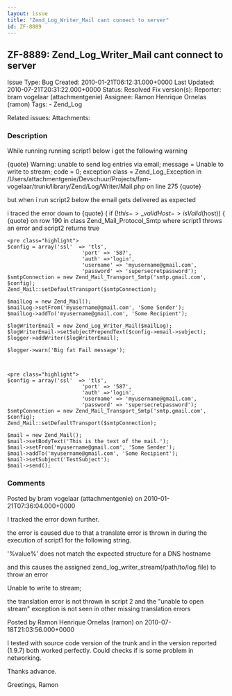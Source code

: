 ```yaml
---
layout: issue
title: "Zend_Log_Writer_Mail cant connect to server"
id: ZF-8889
---
```


ZF-8889: Zend\_Log\_Writer\_Mail cant connect to server
-------------------------------------------------------

 Issue Type: Bug Created: 2010-01-21T06:12:31.000+0000 Last Updated: 2010-07-21T20:31:22.000+0000 Status: Resolved Fix version(s): 
 Reporter:  bram vogelaar (attachmentgenie)  Assignee:  Ramon Henrique Ornelas (ramon)  Tags: - Zend\_Log
 
 Related issues: 
 Attachments: 
### Description

While running running script1 below i get the following warning

{quote} Warning: unable to send log entries via email; message = Unable to write to stream; code = 0; exception class = Zend\_Log\_Exception in /Users/attachmentgenie/Devschuur/Projects/fam-vogelaar/trunk/library/Zend/Log/Writer/Mail.php on line 275 {quote}

but when i run script2 below the email gets delivered as expected

i traced the error down to {quote} ( if (!$this->\_validHost->isValid($host)) { {quote} on row 190 in class Zend\_Mail\_Protocol\_Smtp where script1 throws an error and script2 returns true

 
    <pre class="highlight">
    $config = array('ssl'  => 'tls',
                            'port' => '587',
                            'auth' =>'login',
                            'username' => 'myusername@gmail.com',
                            'password' => 'supersecretpassword');
    $smtpConnection = new Zend_Mail_Transport_Smtp('smtp.gmail.com', $config);
    Zend_Mail::setDefaultTransport($smtpConnection);
    
    $mailLog = new Zend_Mail();
    $mailLog->setFrom('myusername@gmail.com', 'Some Sender');
    $mailLog->addTo('myusername@gmail.com', 'Some Recipient');
    
    $logWriterEmail = new Zend_Log_Writer_Mail($mailLog);
    $logWriterEmail->setSubjectPrependText($config->email->subject);
    $logger->addWriter($logWriterEmail);
    
    $logger->warn('Big fat Fail message');


 
    <pre class="highlight">
    $config = array('ssl'  => 'tls',
                            'port' => '587',
                            'auth' =>'login',
                            'username' => 'myusername@gmail.com',
                            'password' => 'supersecretpassword');
    $smtpConnection = new Zend_Mail_Transport_Smtp('smtp.gmail.com', $config);
    Zend_Mail::setDefaultTransport($smtpConnection);
    
    $mail = new Zend_Mail();
    $mail->setBodyText('This is the text of the mail.');
    $mail->setFrom('myusername@gmail.com', 'Some Sender');
    $mail->addTo('myusername@gmail.com', 'Some Recipient');
    $mail->setSubject('TestSubject');
    $mail->send();


 

 

### Comments

Posted by bram vogelaar (attachmentgenie) on 2010-01-21T07:36:04.000+0000

I tracked the error down further.

the error is caused due to that a translate error is thrown in during the execution of script1 for the following string.

 '%value%' does not match the expected structure for a DNS hostname

and this causes the assigned zend\_log\_writer\_stream(/path/to/log.file) to throw an error

 Unable to write to stream;

the translation error is not thrown in script 2 and the "unable to open stream" exception is not seen in other missing translation errors

 

 

Posted by Ramon Henrique Ornelas (ramon) on 2010-07-18T21:03:56.000+0000

I tested with source code version of the trunk and in the version reported (1.9.7) both worked perfectly. Could checks if is some problem in networking.

Thanks advance.

Greetings, Ramon

 

 